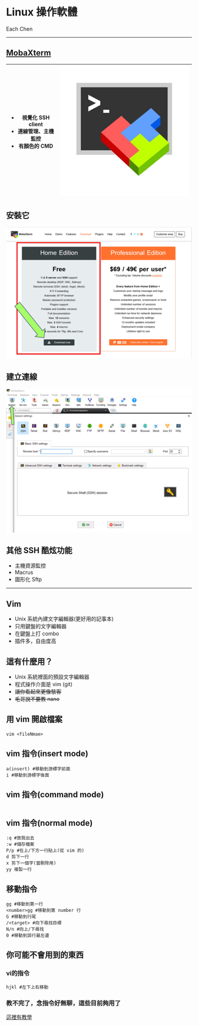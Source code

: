 <!-- .slide:class="r-fit-text" -->
# Linux 操作軟體

Each Chen

---

<!-- .slide:data-transition="fade-in slide-out" -->
<!-- .slide:class="r-fit-text" -->
<section>

## [MobaXterm](https:#mobaxterm.mobatek.net/download.html)

| <ul><li>視覺化 SSH client</li><li>連線管理、主機監控</li><li>有顏色的 CMD</li></ul> | ![MobaXterm](/slides/img/LinuxApplication/mobaxterm.jpg) <!-- .element: height="200px" -->|
|:---:|:-:|

</section>
<!-- .slide:class="r-fit-text" -->
<section>

## 安裝它 
<img class="r-stretch" src="/slides/img/LinuxApplication/installMobaxterm.jpg" />

</section>
<!-- .slide:class="r-fit-text" -->
<section>

## 建立連線
<img class="r-stretch" src="/slides/img/LinuxApplication/linkStart.png" />


</section>

<section>

## 其他 SSH 酷炫功能
- 主機資源監控
- Macrus
- 圖形化 Sftp

</section>


---

<section>

## Vim
- Unix 系統內建文字編輯器(更好用的記事本)
- 只用鍵盤的文字編輯器
- 在鍵盤上打 combo
- 插件多，自由度高

</section>

<section>

## 這有什麼用？
- Unix 系統裡面的預設文字編輯器
- 程式操作介面是 vim (git)
- ~~讓你看起來更像駭客~~
- ~~毛哥說不要教 nano~~

</section>

<section>

## 用 vim 開啟檔案
```
vim <fileNmae>
```

</section>

<section>

##  vim 指令(insert mode)
```
a(insert) #移動到游標字前面
i #移動到游標字後面
```

</section>

<section>

## vim 指令(command mode)
```

```
</section>

<section>

##  vim 指令(normal mode)
```
:q #放我出去
:w #儲存檔案
P/p #在上/下方一行貼上(從 vim 的)
d 剪下一行
x 剪下一個字(當刪除用)
yy 複製一行
```

</section>

<section>

## 移動指令
```
gg #移動到第一行
<number>gg #移動到第 number 行
G #移動到行尾
/<target> #向下尋找目標
N/n #向上/下尋找
0 #移動到該行最左邊
```

</section>

<section>

# 你可能不會用到的東西
### vi的指令

```
hjkl #左下上右移動
``` 

</section>
<!-- .slide:class="r-fit-text" -->
<section>

### 教不完了，念指令好無聊，這些目前夠用了
[這裡有教學](https://yannesposito.com/Scratch/en/blog/Learn-Vim-Progressively/)
</section>